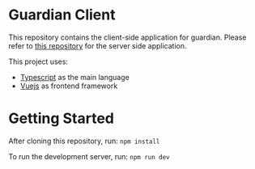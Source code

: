 # Guardian Client
This repository contains the client-side application for guardian. Please refer to [this repository](https://github.com/pacokwon/guardian) for the server side application.

This project uses:

* [Typescript](https://github.com/microsoft/TypeScript) as the main language
* [Vuejs](https://vuejs.org/) as frontend framework

# Getting Started
After cloning this repository, run:
`npm install`

To run the development server, run:
`npm run dev`
